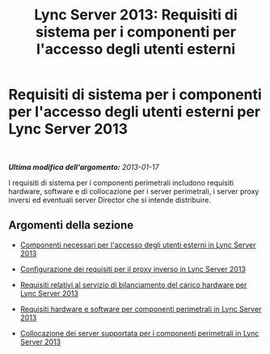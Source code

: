 ﻿---
title: "Lync Server 2013: Requisiti di sistema per i componenti per l'accesso degli utenti esterni"
TOCTitle: Requisiti di sistema per i componenti per l'accesso degli utenti esterni
ms:assetid: 4139b9a5-5b98-42a8-bfcc-6b371f1980db
ms:mtpsurl: https://technet.microsoft.com/it-it/library/Gg425919(v=OCS.15)
ms:contentKeyID: 49300327
ms.date: 08/24/2015
mtps_version: v=OCS.15
ms.translationtype: HT
---

# Requisiti di sistema per i componenti per l'accesso degli utenti esterni per Lync Server 2013

 

_**Ultima modifica dell'argomento:** 2013-01-17_

I requisiti di sistema per i componenti perimetrali includono requisiti hardware, software e di collocazione per i server perimetrali, i server proxy inversi ed eventuali server Director che si intende distribuire.

## Argomenti della sezione

  - [Componenti necessari per l'accesso degli utenti esterni in Lync Server 2013](lync-server-2013-components-required-for-external-user-access.md)

  - [Configurazione dei requisiti per il proxy inverso in Lync Server 2013](lync-server-2013-configuration-requirements-for-reverse-proxy.md)

  - [Requisiti relativi al servizio di bilanciamento del carico hardware per Lync Server 2013](lync-server-2013-hardware-load-balancer-requirements.md)

  - [Requisiti hardware e software per componenti perimetrali in Lync Server 2013](lync-server-2013-hardware-and-software-requirements-for-edge-components.md)

  - [Collocazione dei server supportata per i componenti perimetrali in Lync Server 2013](lync-server-2013-supported-server-collocation-for-edge-components.md)

